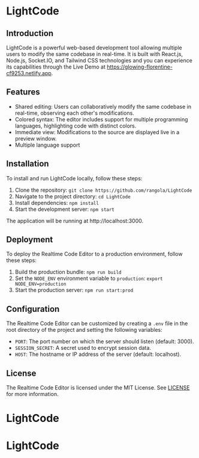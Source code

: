 # LightCode

## Introduction

LightCode is a powerful web-based development tool allowing multiple users to modify the same codebase in real-time. It is built with React.js, Node.js, Socket.IO, and Tailwind CSS technologies and you can experience its capabilities through the Live Demo at https://glowing-florentine-cf9253.netlify.app.

## Features

- Shared editing: Users can collaboratively modify the same codebase in real-time, observing each other's modifications.
- Colored syntax: The editor includes support for multiple programming languages, highlighting code with distinct colors.
- Immediate view: Modifications to the source are displayed live in a preview window.
- Multiple language support

## Installation

To install and run LightCode locally, follow these steps:

1. Clone the repository: `git clone https://github.com/rangola/LightCode`
2. Navigate to the project directory: `cd LightCode`
3. Install dependencies: `npm install`
4. Start the development server: `npm start`

The application will be running at http://localhost:3000.

## Deployment

To deploy the Realtime Code Editor to a production environment, follow these steps:

1. Build the production bundle: `npm run build`
2. Set the `NODE_ENV` environment variable to `production`: `export NODE_ENV=production`
3. Start the production server: `npm run start:prod`

## Configuration

The Realtime Code Editor can be customized by creating a `.env` file in the root directory of the project and setting the following variables:

- `PORT`: The port number on which the server should listen (default: 3000).
- `SESSION_SECRET`: A secret used to encrypt session data.
- `HOST`: The hostname or IP address of the server (default: localhost).

## License

The Realtime Code Editor is licensed under the MIT License. See [LICENSE](LICENSE.md) for more information.
# LightCode
# LightCode
